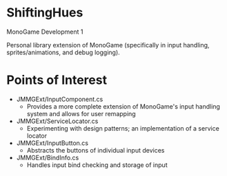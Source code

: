 # ShiftingHues
MonoGame Development 1

Personal library extension of MonoGame (specifically in input handling, sprites/animations, and debug logging).

# Points of Interest
* JMMGExt/InputComponent.cs
  - Provides a more complete extension of MonoGame's input handling system and allows for user remapping
* JMMGExt/ServiceLocator.cs
  - Experimenting with design patterns; an implementation of a service locator
* JMMGExt/InputButton.cs
  - Abstracts the buttons of individual input devices
* JMMGExt/BindInfo.cs
  - Handles input bind checking and storage of input
